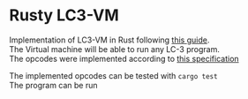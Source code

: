 # Rusty LC3-VM
Implementation of LC3-VM in Rust following [this guide](https://www.jmeiners.com/lc3-vm/).  
The Virtual machine will be able to run any LC-3 program.  
The opcodes were implemented according to [this specification](https://www.jmeiners.com/lc3-vm/supplies/lc3-isa.pdf)

The implemented opcodes can be tested with ```cargo test```  
The program can be run
